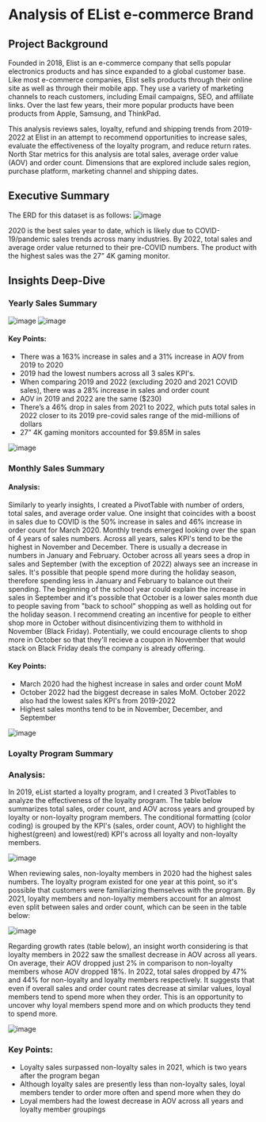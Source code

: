 # Analysis of EList e-commerce Brand

## Project Background
Founded in 2018, Elist is an e-commerce company that sells popular electronics products and has since expanded to a global customer base. Like most e-commerce companies, Elist sells products through their online site as well as through their mobile app. They use a variety of marketing channels to reach customers, including Email campaigns, SEO, and affiliate links. Over the last few years, their more popular products have been products from Apple, Samsung, and ThinkPad.

This analysis reviews sales, loyalty, refund and shipping trends from 2019-2022 at Elist in an attempt to recommend opportunities to increase sales, evaluate the effectiveness of the loyalty program, and reduce return rates. North Star metrics for this analysis are total sales, average order value (AOV) and order count. Dimensions that are explored include sales region, purchase platform, marketing channel and shipping dates.

## Executive Summary
The ERD for this dataset is as follows:
![image](https://github.com/nmakhene/elist_sales_analysis/assets/124527594/339248a4-0bd2-4939-a442-775b513b5513)

2020 is the best sales year to date, which is likely due to COVID-19/pandemic sales trends across many industries. By 2022, total sales and average order value returned to their pre-COVID numbers. The product with the highest sales was the 27” 4K gaming monitor. 

## Insights Deep-Dive
### Yearly Sales Summary
![image](https://github.com/nmakhene/elist_sales_analysis/assets/124527594/b1a64337-974f-4b06-8a68-5d8c2c3184b3) ![image](https://github.com/nmakhene/elist_sales_analysis/assets/124527594/bc77041c-fb65-42c5-b076-c605ee620e63)
#### Key Points:
- There was a 163% increase in sales and a 31% increase in AOV from 2019 to 2020
- 2019 had the lowest numbers across all 3 sales KPI's.
- When comparing 2019 and 2022 (excluding 2020 and 2021 COVID sales), there was a 28% increase in sales and order count
- AOV in 2019 and 2022 are the same ($230)
- There’s a 46% drop in sales from 2021 to 2022, which puts total sales in 2022 closer to its 2019 pre-covid sales range of the mid-millions of dollars
- 27” 4K gaming monitors accounted for $9.85M in sales

![image](https://github.com/user-attachments/assets/ab04b795-2f04-4b8b-9c43-2e19dd941054)

### Monthly Sales Summary
#### Analysis:
Similarly to yearly insights, I created a PivotTable with number of orders, total sales, and average order value. One insight that coincides with a boost in sales due to COVID is the 50% increase in sales and 46% increase in order count for March 2020. Monthly trends emerged looking over the span of 4 years of sales numbers. Across all years, sales KPI's tend to be the highest in November and December. There is usually a decrease in numbers in January and February. October across all years sees a drop in sales and September (with the exception of 2022) always see an increase in sales. It's possible that people spend more during the holiday season, therefore spending less in January and February to balance out their spending. The beginning of the school year could explain the increase in sales in September and it's possible that October is a lower sales month due to people saving from "back to school" shopping as well as holding out for the holiday season. I recommend creating an incentive for people to either shop more in October without disincentivizing them to withhold in November (Black Friday). Potentially, we could encourage clients to shop more in October so that they'll recieve a coupon in November that would stack on Black Friday deals the company is already offering. 

#### Key Points:
- March 2020 had the highest increase in sales and order count MoM
- October 2022 had the biggest decrease in sales MoM. October 2022 also had the lowest sales KPI's from 2019-2022
- Highest sales months tend to be in November, December, and September 

![image](https://github.com/nmakhene/elist_sales_analysis/assets/124527594/e43c7f36-7e0d-4dd2-ac94-885df5c18e78)

### Loyalty Program Summary
### Analysis:
In 2019, eList started a loyalty program, and I created 3 PivotTables to analyze the effectiveness of the loyalty program. The table below summarizes total sales, order count, and AOV across years and grouped by loyalty or non-loyalty program members. The conditional formatting (color coding) is grouped by the KPI's (sales, order count, AOV) to highlight the highest(green) and lowest(red) KPI's across all loyalty and non-loyalty members. 

![image](https://github.com/nmakhene/elist_sales_analysis/assets/124527594/dfe44505-f2c5-4322-9312-f65395516c0e)

When reviewing sales, non-loyalty members in 2020 had the highest sales numbers. The loyalty program existed for one year at this point, so it's possible that customers were familiarizing themselves with the program. By 2021, loyalty members and non-loyalty members account for an almost even split between sales and order count, which can be seen in the table below: 

![image](https://github.com/nmakhene/elist_sales_analysis/assets/124527594/a3f2c62e-edd1-4fca-89bf-f9ba311170bd)

Regarding growth rates (table below), an insight worth considering is that loyalty members in 2022 saw the smallest decrease in AOV across all years. On average, their AOV dropped just 2% in comparison to non-loyalty members whose AOV dropped 18%. In 2022, total sales dropped by 47% and 44% for non-loyalty and loyalty members respectively. It suggests that even if overall sales and order count rates decrease at similar values, loyal members tend to spend more when they order. This is an opportunity to uncover why loyal members spend more and on which products they tend to spend more. 

![image](https://github.com/nmakhene/elist_sales_analysis/assets/124527594/de69c373-7de9-4a98-b0f6-e3074bc67791)

### Key Points:
- Loyalty sales surpassed non-loyalty sales in 2021, which is two years after the program began
- Although loyalty sales are presently less than non-loyalty sales, loyal members tender to order more often and spend more when they do
- Loyal members had the lowest decrease in AOV across all years and loyalty member groupings

